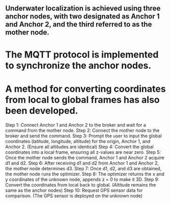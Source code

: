 ## Underwater localization is achieved using three anchor nodes, with two designated as Anchor 1 and Anchor 2, and the third referred to as the mother node.
# The MQTT protocol is implemented to synchronize the anchor nodes.
# A method for converting coordinates from local to global frames has also been developed.



Step 1: Connect Anchor 1 and Anchor 2 to the broker and wait for a command from the mother node.
Step 2: Connect the mother node to the broker and send the command.
Step 3: Prompt the user to input the global coordinates (latitude, longitude, altitude) for the origin, Anchor 1, and Anchor 2. (Ensure all altitudes are identical)
Step 4: Convert the global coordinates into a local frame, ensuring all z-values are near zero.
Step 5: Once the mother node sends the command, Anchor 1 and Anchor 2 acquire d1 and d2.
Step 6: After receiving d1 and d2 from Anchor 1 and Anchor 2, the mother node determines d3.
Step 7: Once d1, d2, and d3 are obtained, the mother node runs the optimizer.
Step 8: The optimizer returns the x and y coordinates of the unknown node, appends z = 0 to make it 3D.
Step 9: Convert the coordinates from local back to global. (Altitude remains the same as the anchor nodes)
Step 10: Request GPS sensor data for comparison. (The GPS sensor is deployed on the unknown node)
